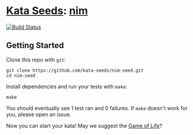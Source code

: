 # [Kata Seeds](http://kata-seeds.github.io): [nim](http://nim-lang.org)
[![Build Status](https://travis-ci.org/kata-seeds/nim-seed.svg?branch=master)](https://travis-ci.org/kata-seeds/nim-seed)

## Getting Started

Clone this repo with `git`:

    git clone https://github.com/kata-seeds/nim-seed.git
    cd nim-seed

Install dependencies and run your tests with `make`:

    make

You should eventually see 1 test ran and 0 failures. If `make` doesn't work for you, please open an issue.

Now you can start your kata! May we suggest the [Game of Life](http://en.wikipedia.org/wiki/Conway's_Game_of_Life)?
